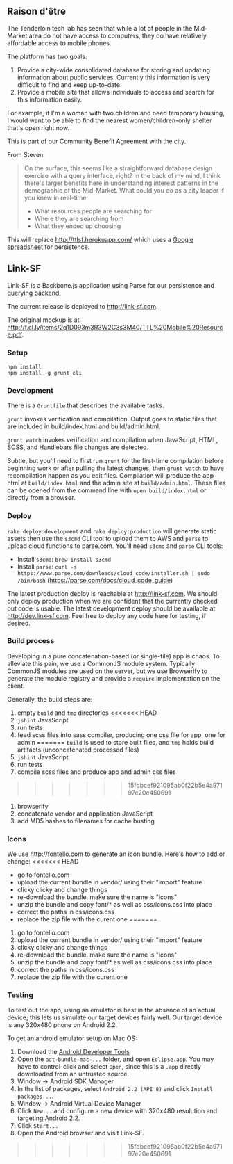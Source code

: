 ## Raison d'être

The Tenderloin tech lab has seen that while a lot of people in the Mid-Market area do not have access to computers, they do have relatively affordable access to mobile phones.

The platform has two goals:

1. Provide a city-wide consolidated database for storing and updating information about public services. Currently this information is very difficult to find and keep up-to-date.
1. Provide a mobile site that allows individuals to access and search for this information easily.

For example, if I'm a woman with two children and need temporary housing, I would want to be able to find the nearest women/children-only shelter that's open right now.

This is part of our Community Benefit Agreement with the city.

From Steven:
> On the surface, this seems like a straightforward database design exercise with a query interface, right? In the back of my mind, I think there's larger benefits here in understanding interest patterns in the demographic of the Mid-Market. What could you do as a city leader if you knew in real-time:
>
>- What resources people are searching for
>- Where they are searching from
>- What they ended up choosing

This will replace http://ttlsf.herokuapp.com/ which uses a [Google spreadsheet](https://docs.google.com/spreadsheet/ccc?key=0AkkJeKqc-HDpdE5INXRRYVdMVmd5ay15dm5LZEdPLWc#gid=0) for persistence.

## Link-SF

Link-SF is a Backbone.js application using Parse for our persistence and querying backend.

The current release is deployed to http://link-sf.com.

The original mockup is at http://f.cl.ly/items/2q1D093m3R3W2C3s3M40/TTL%20Mobile%20Resource.pdf.

### Setup

```
npm install
npm install -g grunt-cli
```

### Development

There is a `Gruntfile` that describes the available tasks.

`grunt` invokes verification and compilation. Output goes to static files that are included in build/index.html and build/admin.html.

`grunt watch` invokes verification and compilation when JavaScript, HTML, SCSS, and Handlebars file changes are detected.

Subtle, but you'll need to first run `grunt` for the first-time compilation before beginning work or after pulling the latest changes, then `grunt watch` to have recompilation happen as you edit files. Compilation will produce the app html at `build/index.html` and the admin site at `build/admin.html`. These files can be opened from the command line with `open build/index.html` or directly from a browser.

### Deploy

`rake deploy:development` and `rake deploy:production` will generate static assets then use the `s3cmd` CLI tool to upload them to AWS and `parse` to upload cloud functions to parse.com. You'll need `s3cmd` and `parse` CLI tools:

* Install `s3cmd`: `brew install s3cmd`
* Install `parse`: `curl -s https://www.parse.com/downloads/cloud_code/installer.sh | sudo /bin/bash` (https://parse.com/docs/cloud_code_guide)

The latest production deploy is reachable at http://link-sf.com. We should only deploy production when we are confident that the currently checked out code is usable. The latest development deploy should be available at http://dev.link-sf.com. Feel free to deploy any code here for testing, if desired.

### Build process

Developing in a pure concatenation-based (or single-file) app is chaos. To alleviate this pain, we use a CommonJS module system. Typically CommonJS modules are used on the server, but we use Browserify to generate the module registry and provide a `require` implementation on the client.

Generally, the build steps are:

1. empty `build` and `tmp` directories
<<<<<<< HEAD
1. `jshint` JavaScript
1. run tests
1. feed scss files into sass compiler, producing one css file for app, one for admin
=======
  `build` is used to store built files, and `tmp` holds build artifacts (unconcatenated processed files)
1. `jshint` JavaScript
1. run tests
1. compile scss files and produce app and admin css files
>>>>>>> 15fdbcef921095ab0f22b5e4a97197e20e450691
1. browserify
1. concatenate vendor and application JavaScript
1. add MD5 hashes to filenames for cache busting

### Icons

We use http://fontello.com to generate an icon bundle.  Here's how to add or change:
<<<<<<< HEAD
- go to fontello.com
- upload the current bundle in vendor/ using their "import" feature
- clicky clicky and change things
- re-download the bundle.  make sure the name is "icons"
- unzip the bundle and copy font/* as well as css/icons.css into place
- correct the paths in css/icons.css
- replace the zip file with the curent one
=======

1. go to fontello.com
1. upload the current bundle in vendor/ using their "import" feature
1. clicky clicky and change things
1. re-download the bundle.  make sure the name is "icons"
1. unzip the bundle and copy font/* as well as css/icons.css into place
1. correct the paths in css/icons.css
1. replace the zip file with the curent one

### Testing

To test out the app, using an emulator is best in the absence of an actual device; this lets us simulate our target devices fairly well. Our target device is any 320x480 phone on Android 2.2.

To get an android emulator setup on Mac OS:

1. Download the [Android Developer Tools](https://developer.android.com/sdk/index.html#download)
1. Open the `adt-bundle-mac-...` folder, and open `Eclipse.app`. You may have to control-click and select `Open`, since this is a `.app` directly downloaded from an untrusted source.
1. Window -> Android SDK Manager
1. In the list of packages, select `Android 2.2 (API 8)` and click `Install packages...`.
1. Window -> Android Virtual Device Manager
1. Click `New...` and configure a new device with 320x480 resolution and targeting Android 2.2.
1. Click `Start...`
1. Open the Android browser and visit Link-SF.
>>>>>>> 15fdbcef921095ab0f22b5e4a97197e20e450691

